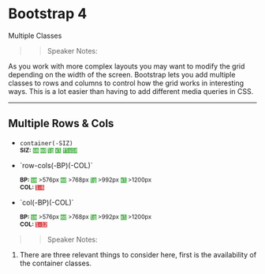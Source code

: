 <!-- .slide: data-state="title" -->

# Bootstrap 4

Multiple Classes

> > Speaker Notes:

As you work with more complex layouts you may want to modify the grid depending on the width of the screen. Bootstrap lets you add multiple classes to rows and columns to control how the grid works in interesting ways. This is a lot easier than having to add different media queries in CSS.

---

<!-- .slide: data-state="hasicon" -->

## <i class="fa fa-th"></i>Multiple Rows & Cols

- `container(-SIZ)`<br>
  <small style="line-height: 120%; vertical-align: text-bottom;"> <b>SIZ:</b>
  <code style="background:#5cb85c; color:white;">sm</code>
  <code style="background:#5cb85c; color:white;">md</code>
  <code style="background:#5cb85c; color:white;">lg</code>
  <code style="background:#5cb85c; color:white;">xl</code>
  <code style="background:#5cb85c; color:white;">fluid</code>
  </small><br>

- <p contenteditable>`row-cols(-BP)(-COL)`</p>
  <small style="line-height: 120%; vertical-align: text-bottom;">
  <b>BP:</b> <code style="background:#5cb85c; color:white;">sm</code> >576px
  <code style="background:#5cb85c; color:white;">md</code> >768px
  <code style="background:#5cb85c; color:white;">lg</code> >992px
  <code style="background:#5cb85c; color:white;">xl</code> >1200px
  </small><br>
  <small style="line-height: 120%; vertical-align: text-bottom;">
  <b>COL:</b> <code style="background:#D95357; color:white;">1-6</code></small>

- <p contenteditable>`col(-BP)(-COL)`</p>
  <small style="line-height: 120%; vertical-align: text-bottom;">
  <b>BP:</b> <code style="background:#5cb85c; color:white;">sm</code> >576px
  <code style="background:#5cb85c; color:white;">md</code> >768px
  <code style="background:#5cb85c; color:white;">lg</code> >992px
  <code style="background:#5cb85c; color:white;">xl</code> >1200px
  </small><br>
  <small style="line-height: 120%; vertical-align: text-bottom;">
  <b>COL:</b> <code style="background:#D95357; color:white;">1-12</code></small>

> > Speaker Notes:

1. There are three relevant things to consider here, first is the availability of the container classes.
